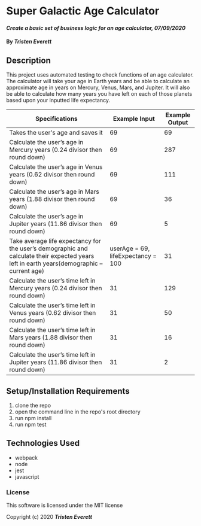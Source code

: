 # Super Galactic Age Calculator

#### _Create a basic set of business logic for an age calculator, 07/09/2020_

#### By _**Tristen Everett**_

## Description

This project uses automated testing to check functions of an age calculator. The calculator will take your age in Earth years and be able to calculate an approximate age in years on Mercury, Venus, Mars, and Jupiter. It will also be able to calculate how many years you have left on each of those planets based upon your inputted life expectancy.

|Specifications|Example Input|Example Output|
|-|-|-|
|Takes the user's age and saves it|69|69|
|Calculate the user’s age in Mercury years (0.24 divisor then round down)|69|287|
|Calculate the user’s age in Venus years (0.62 divisor then round down)|69|111|
|Calculate the user’s age in Mars years (1.88 divisor then round down)|69|36|
|Calculate the user’s age in Jupiter years (11.86 divisor then round down)|69|5|
|Take average life expectancy for the user’s demographic and calculate their expected years left in earth years(demographic – current age)|userAge = 69, lifeExpectancy = 100|31|
|Calculate the user’s time left in Mercury years (0.24 divisor then round down)|31|129|
|Calculate the user’s time left in Venus years (0.62 divisor then round down)|31|50|
|Calculate the user’s time left in Mars years (1.88 divisor then round down)|31|16|
|Calculate the user’s time left in Jupiter years (11.86 divisor then round down)|31|2|



## Setup/Installation Requirements

1. clone the repo
2. open the command line in the repo's root directory
3. run npm install
4. run npm test

## Technologies Used

* webpack
* node
* jest
* javascript

### License

This software is licensed under the MIT license

Copyright (c) 2020 **_Tristen Everett_**